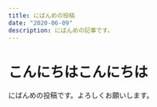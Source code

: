 ```yaml
---
title: にばんめの投稿
date: "2020-06-09"
description: にばんめの記事です。 
---
```


# こんにちはこんにちは
にばんめの投稿です。よろしくお願いします。

